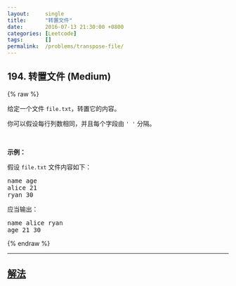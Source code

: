 ```yaml
---
layout:     single
title:      "转置文件"
date:       2016-07-13 21:30:00 +0800
categories: [Leetcode]
tags:       []
permalink:  /problems/transpose-file/
---
```


## 194. 转置文件 (Medium)

{% raw %}

<p>给定一个文件 <code>file.txt</code>，转置它的内容。</p>

<p>你可以假设每行列数相同，并且每个字段由 <code>' '</code> 分隔。</p>

<p> </p>

<p><strong>示例：</strong></p>

<p>假设 <code>file.txt</code> 文件内容如下：</p>

<pre>
name age
alice 21
ryan 30
</pre>

<p>应当输出：</p>

<pre>
name alice ryan
age 21 30
</pre>

{% endraw %}

---

## [解法](https://github.com/openset/leetcode/tree/master/problems/transpose-file)
